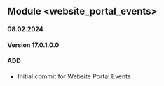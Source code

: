 ## Module <website_portal_events>
#### 08.02.2024
#### Version 17.0.1.0.0
#### ADD
- Initial commit for Website Portal Events
